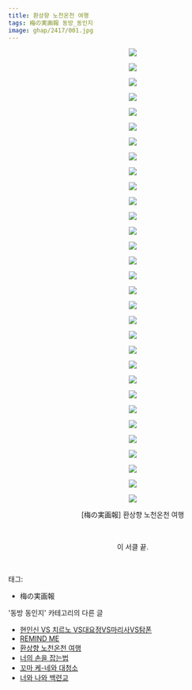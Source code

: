 ```yaml
---
title: 환상향 노천온천 여행
tags: 梅の実画報 동방_동인지
image: ghap/2417/001.jpg
---
```

<div class="article">
<p style="text-align: center; clear: none; float: none;"><img src="{{ site.nasurl }}/ghap/2417/001.jpg"/></p>
<p style="text-align: center; clear: none; float: none;"><img src="{{ site.nasurl }}/ghap/2417/002.jpg"/></p>
<p style="text-align: center; clear: none; float: none;"><img src="{{ site.nasurl }}/ghap/2417/003.jpg"/></p>
<p style="text-align: center; clear: none; float: none;"><img src="{{ site.nasurl }}/ghap/2417/004.jpg"/></p>
<p style="text-align: center; clear: none; float: none;"><img src="{{ site.nasurl }}/ghap/2417/005.jpg"/></p>
<p style="text-align: center; clear: none; float: none;"><img src="{{ site.nasurl }}/ghap/2417/006.jpg"/></p>
<p style="text-align: center; clear: none; float: none;"><img src="{{ site.nasurl }}/ghap/2417/007.jpg"/></p>
<p style="text-align: center; clear: none; float: none;"><img src="{{ site.nasurl }}/ghap/2417/008.jpg"/></p>
<p style="text-align: center; clear: none; float: none;"><img src="{{ site.nasurl }}/ghap/2417/009.jpg"/></p>
<p style="text-align: center; clear: none; float: none;"><img src="{{ site.nasurl }}/ghap/2417/010.jpg"/></p>
<p style="text-align: center; clear: none; float: none;"><img src="{{ site.nasurl }}/ghap/2417/011.jpg"/></p>
<p style="text-align: center; clear: none; float: none;"><img src="{{ site.nasurl }}/ghap/2417/012.jpg"/></p>
<p style="text-align: center; clear: none; float: none;"><img src="{{ site.nasurl }}/ghap/2417/013.jpg"/></p>
<p style="text-align: center; clear: none; float: none;"><img src="{{ site.nasurl }}/ghap/2417/014.jpg"/></p>
<p style="text-align: center; clear: none; float: none;"><img src="{{ site.nasurl }}/ghap/2417/015.jpg"/></p>
<p style="text-align: center; clear: none; float: none;"><img src="{{ site.nasurl }}/ghap/2417/016.jpg"/></p>
<p style="text-align: center; clear: none; float: none;"><img src="{{ site.nasurl }}/ghap/2417/017.jpg"/></p>
<p style="text-align: center; clear: none; float: none;"><img src="{{ site.nasurl }}/ghap/2417/018.jpg"/></p>
<p style="text-align: center; clear: none; float: none;"><img src="{{ site.nasurl }}/ghap/2417/019.jpg"/></p>
<p style="text-align: center; clear: none; float: none;"><img src="{{ site.nasurl }}/ghap/2417/020.jpg"/></p>
<p style="text-align: center; clear: none; float: none;"><img src="{{ site.nasurl }}/ghap/2417/021.jpg"/></p>
<p style="text-align: center; clear: none; float: none;"><img src="{{ site.nasurl }}/ghap/2417/022.jpg"/></p>
<p style="text-align: center; clear: none; float: none;"><img src="{{ site.nasurl }}/ghap/2417/023.jpg"/></p>
<p style="text-align: center; clear: none; float: none;"><img src="{{ site.nasurl }}/ghap/2417/024.jpg"/></p>
<p style="text-align: center; clear: none; float: none;"><img src="{{ site.nasurl }}/ghap/2417/025.jpg"/></p>
<p style="text-align: center; clear: none; float: none;"><img src="{{ site.nasurl }}/ghap/2417/026.jpg"/></p>
<p style="text-align: center; clear: none; float: none;"><img src="{{ site.nasurl }}/ghap/2417/027.jpg"/></p>
<p style="text-align: center; clear: none; float: none;"><img src="{{ site.nasurl }}/ghap/2417/028.jpg"/></p>
<p style="text-align: center; clear: none; float: none;"><img src="{{ site.nasurl }}/ghap/2417/029.jpg"/></p>
<p style="text-align: center; clear: none; float: none;"><img src="{{ site.nasurl }}/ghap/2417/030.jpg"/></p>
<p style="text-align: center; clear: none; float: none;"><img src="{{ site.nasurl }}/ghap/2417/031.jpg"/></p>
<p style="text-align: center; clear: none; float: none;">[梅の実画報] 환상향 노천온천 여행</p>
<p style="text-align: center; clear: none; float: none;"><br/></p>
<p style="text-align: center; clear: none; float: none;">이 서클 끝.</p>
<p><br/></p>
</div><div class="tagTrail">
<p>태그: </p>
<ul>
<li>梅の実画報</li>
</ul>
</div><div class="another">
<p>'동방 동인지' 카테고리의 다른 글</p>
<ul>
<li><a href="/2016-10-03-ghap_2420">현인신 VS 치르노 VS대요정VS마리사VS탐폰</a></li>
<li><a href="/2016-10-03-ghap_2419">REMIND ME</a></li>
<li><a href="/2016-10-03-ghap_2417">환상향 노천온천 여행</a></li>
<li><a href="/2016-10-03-ghap_2416">너의 손을 잡는법</a></li>
<li><a href="/2016-10-03-ghap_2415">꼬마 케-네와 대청소</a></li>
<li><a href="/2016-09-30-ghap_2413">너와 나와 백련교</a></li>
</ul>
</div><div class="cb_module cb_fluid">
<div class="cb_wrt cb_profile">
</div><!-- commentList close -->
</div>